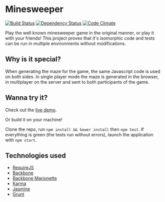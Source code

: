 # Minesweeper #

[![Build Status](https://travis-ci.org/blacksonic/minesweeper.png?branch=master)](https://travis-ci.org/blacksonic/minesweeper) [![Dependency Status](https://david-dm.org/blacksonic/minesweeper.svg)](https://david-dm.org/blacksonic/minesweeper) [![Code Climate](https://codeclimate.com/github/blacksonic/minesweeper.png)](https://codeclimate.com/github/blacksonic/minesweeper)

Play the well known minesweeper game in the original manner, or play it with your friends!
This project proves that it's isomorphic code and tests can be run in multiple environments without modifications.

## Why is it special? ##

When generating the maze for the game, the same Javascript code is used on both sides.
In single player mode the maze is generated in the browser, in multiplayer on the server and sent to both participants of the game.

## Wanna try it? ##

Check out the [live demo](http://minesweeper-online.herokuapp.com/).

Or build it on your machine!

Clone the repo, run ```npm install && bower install``` then ```npm test```. If everything is green (the tests run without errors), launch the application with ```npm start```.

## Technologies used ##

- [RequireJS](http://requirejs.org/)
- [Backbone](http://backbonejs.org/)
- [Backbone Marionette](http://marionettejs.com/)
- [Karma](http://karma-runner.github.io/)
- [Jasmine](http://pivotal.github.io/jasmine/)
- [Grunt](http://gruntjs.com/)